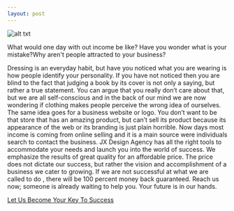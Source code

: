 ```yaml
---
layout: post
---
```

![alt txt](https://farm8.staticflickr.com/7628/16721340967_275231dacb_z.jpg)

What would one day with out income be like? Have you wonder what is your mistake?Why aren't people attracted to your business?


Dressing is an everyday habit, but have you noticed what you are wearing is how people identify your personality. If you have not noticed then you are blind to the fact that judging a book by its cover is not only a saying, but rather a true statement. You can argue that you really don’t care about that, but we are all self-conscious and in the back of our mind we are now wondering if clothing makes people perceive the wrong idea of ourselves.  The same idea goes for a business website or logo. You don’t want to be that store that has an amazing product, but can’t sell its product because its appearance of the web or its branding is just plain horrible. Now days most income is coming from online selling and it is a main source were individuals search to contact the business. JX Design Agency has all the right tools to accommodate your needs and launch you into the world of success. We emphasize the results of great quality for an affordable price. The price does not dictate our success, but rather the vision and accomplishment of a business we cater to growing.  If we are not successful at what we are called to do , there will be 100 percent money back guaranteed. Reach us now; someone is already waiting to help you. Your future is in our hands.

[Let Us Become Your Key To Success](dnaclothing.me)
